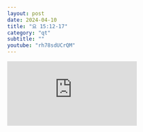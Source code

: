 ```yaml
---
layout: post
date: 2024-04-10
title: "요 15:12-17"
category: "qt"
subtitle: ""
youtube: "rh78sdUCrQM"
---
```


<div class="youtube margin-large">
    <iframe src="https://www.youtube.com/embed/rh78sdUCrQM" title="YouTube video player" frameborder="0" allow="accelerometer; autoplay; clipboard-write; encrypted-media; gyroscope; picture-in-picture; web-share" allowfullscreen></iframe>
</div>

